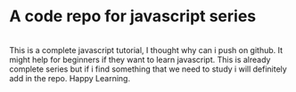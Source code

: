 # A code repo for javascript series 
<br>
This is a complete javascript tutorial, I thought why can i push on github. It might help for beginners if they want to learn javascript. This is already complete series but if i find something that we need to study i will definitely add in the repo. Happy Learning.

